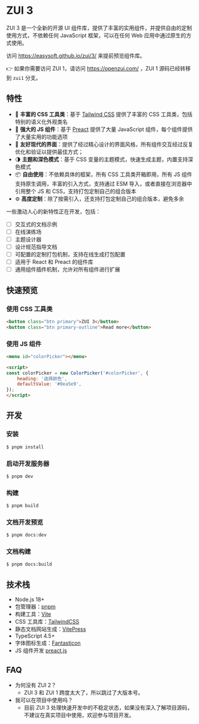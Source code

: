 # ZUI 3

ZUI 3 是一个全新的开源 UI 组件库，提供了丰富的实用组件，并提供自由的定制使用方式，不依赖任何 JavaScript 框架，可以在任何 Web 应用中通过原生的方式使用。

访问 https://easysoft.github.io/zui/3/ 来提前预览组件库。

👉 如果你需要访问 ZUI 1，请访问 https://openzui.com/ ，ZUI 1 源码已经转移到 `zui1` 分支。

## 特性

* 🌸 **丰富的 CSS 工具类**：基于 [Tailwind CSS](https://tailwindcss.com/) 提供了丰富的 CSS 工具类，包括特别的语义化外观类名
* 💠 **强大的 JS 组件**：基于 [Preact](https://preactjs.com/) 提供了大量 JavaScript 组件，每个组件提供了大量实用的功能选项
* 💖 **友好现代的界面**：提供了经过精心设计的界面风格，所有组件交互经过反复优化和验证以提供最佳方式；
* 🌗 **主题和深色模式**：基于 CSS 变量的主题模式，快速生成主题，内置支持深色模式
* 📦 **自由使用**：不依赖具体的框架，所有 CSS 工具类开箱即用，所有 JS 组件支持原生调用，丰富的引入方式，支持通过 ESM 导入，或者直接在浏览器中引用整个 JS 和 CSS，支持打包定制自己的组合版本
* ⚙️ **高度定制**：除了按需引入，还支持打包定制自己的组合版本，避免多余

一些激动人心的新特性正在开发，包括：

* [ ] 交互式的文档示例
* [ ] 在线演练场
* [ ] 主题设计器
* [ ] 设计规范指导文档
* [ ] 可配置的定制打包机制，支持在线生成打包配置
* [ ] 适用于 React 和 Preact 的组件库
* [ ] 通用组件插件机制，允许对所有组件进行扩展

## 快速预览

### 使用 CSS 工具类

```html
<button class="btn primary">ZUI 3</button>
<button class="btn primary-outline">Read more</button>
```

### 使用 JS 组件

```html
<menu id="colorPicker"></menu>

<script>
const colorPicker = new ColorPicker('#colorPicker', {
    heading: '选择颜色',
    defaultValue: '#0ea5e9',
});
</script>
```

## 开发

### 安装

```sh
$ pnpm install
```

### 启动开发服务器

```sh
$ pnpm dev
```

### 构建

```sh
$ pnpm build
```

### 文档开发预览

```sh
$ pnpm docs:dev
```

### 文档构建

```sh
$ pnpm docs:build
```

## 技术栈

* Node.js 18+
* 包管理器：[pnpm](https://pnpm.io/zh/)
* 构建工具：[Vite](https://cn.vitejs.dev/)
* CSS 工具库：[TailwindCSS](https://tailwindcss.com/)
* 静态文档网站生成：[VitePress](https://vitepress.dev/)
* TypeScript 4.5+
* 字体图标生成：[Fantasticon](https://github.com/tancredi/fantasticon)
* JS 组件开发 [preact.js](https://preactjs.com/)

## FAQ

* 为何没有 ZUI 2？
  * ZUI 3 和 ZUI 1 跨度太大了，所以跳过了大版本号。
* 我可以在项目中使用吗？
  * 目前 ZUI 3 处理快速开发中的不稳定状态，如果没有深入了解项目源码，不建议在真实项目中使用，欢迎参与项目开发。
